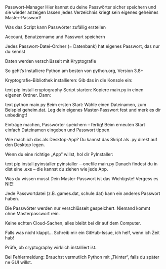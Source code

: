 Passwort-Manager 
Hier kannst du deine Passwörter sicher speichern und sie wieder anzeigen lassen 
jedes Verzeichnis kriegt sein eigenes geheimes Master-Passwort!

Was das Script kann
Passwörter zufällig erstellen

Account, Benutzername und Passwort speichern

Jedes Passwort-Datei-Ordner (= Datenbank) hat eigenes Passwort, das nur du kennst

Daten werden verschlüsselt mit Kryptografie

So geht’s
Installiere Python am besten von python.org, Version 3.8+

Kryptografie-Bibliothek installieren:
Gib das in die Konsole ein:

text
pip install cryptography
Script starten:
Kopiere main.py in einen eigenen Ordner.
Dann:

text
python main.py
Beim ersten Start:
Wähle einen Dateinamen, zum Beispiel geheim.dat.
Leg dein eigenes Master-Passwort fest und merk es dir unbedingt!

Einträge machen, Passwörter speichern – fertig!
Beim erneuten Start einfach Dateinamen eingeben und Passwort tippen.

Wie mach ich das als Desktop-App?
Du kannst das Skript als .py direkt auf den Desktop legen.

Wenn du eine richtige „App“ willst, hol dir PyInstaller:

text
pip install pyinstaller
pyinstaller --onefile main.py
Danach findest du in dist eine .exe – die kannst du ziehen wie jede App.

Was du wissen musst
Dein Master-Passwort ist das Wichtigste! Vergess es NIE!

Jede Passwortdatei (z.B. games.dat, schule.dat) kann ein anderes Passwort haben.

Die Passwörter werden nur verschlüsselt gespeichert. Niemand kommt ohne Masterpasswort rein.

Keine echten Cloud-Sachen, alles bleibt bei dir auf dem Computer.

Falls was nicht klappt…
Schreib mir ein GitHub-Issue, ich helf, wenn ich Zeit hab!

Prüfe, ob cryptography wirklich installiert ist.

Bei Fehlermeldung: Brauchst vermutlich Python mit „Tkinter“, falls du später ne GUI willst.
